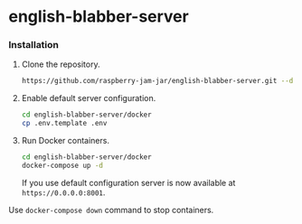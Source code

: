 # english-blabber-server

### Installation
1. Clone the repository.
    ```bash
    https://github.com/raspberry-jam-jar/english-blabber-server.git --depth 1
    ```
2. Enable default server configuration.
    ```bash
    cd english-blabber-server/docker
    cp .env.template .env
    ```
3. Run Docker containers.
    ```bash
    cd english-blabber-server/docker
    docker-compose up -d
    ```
    If you use default configuration server is now available at `https://0.0.0.0:8001`.

Use `docker-compose down` command to stop containers.
